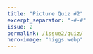 ```yaml
---
title: "Picture Quiz #2"
excerpt_separator: "-#-#"
issue: 2
permalink: /issue2/quiz/
hero-image: "higgs.webp"
---
```

